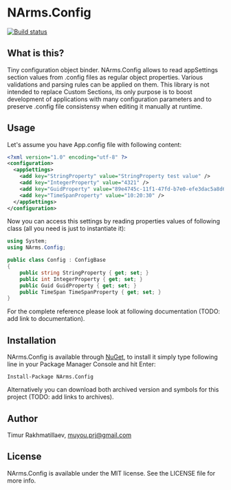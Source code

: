 ﻿# NArms.Config

[![Build status](https://ci.appveyor.com/api/projects/status/s7me5u8cfiw2mrrk)](https://ci.appveyor.com/project/Eskat0n/narms-config)

## What is this?

Tiny configuration object binder. NArms.Config allows to read appSettings section values from .config files as regular object properties. 
Various validations and parsing rules can be applied on them. This library is not intended to replace Custom Sections, its only purpose is 
to boost development of applications with many configuration parameters and to preserve .config file consistensy when editing it 
manually at runtime.

## Usage

Let's assume you have App.config file with following content:

```xml
<?xml version="1.0" encoding="utf-8" ?>
<configuration>
  <appSettings>
    <add key="StringProperty" value="StringProperty test value" />
    <add key="IntegerProperty" value="4321" />
    <add key="GuidProperty" value="89e4745c-11f1-47fd-b7e0-efe3dac5a8d6" />
    <add key="TimeSpanProperty" value="10:20:30" />
  </appSettings>
</configuration>
```

Now you can access this settings by reading properties values of following class (all you need is just to instantiate it):

```c#
using System;
using NArms.Config;

public class Config : ConfigBase
{
    public string StringProperty { get; set; }
    public int IntegerProperty { get; set; }
    public Guid GuidProperty { get; set; }   
    public TimeSpan TimeSpanProperty { get; set; } 
}
```

For the complete reference please look at following documentation (TODO: add link to documentation).

## Installation

NArms.Config is available through [NuGet](http://www.nuget.org/packages/NArms.Config), to install it simply type following line in your Package Manager Console and hit Enter:

    Install-Package NArms.Config

Alternatively you can download both archived version and symbols for this project (TODO: add links to archives).

## Author

Timur Rakhmatillaev, muyou.prj@gmail.com

## License

NArms.Config is available under the MIT license. See the LICENSE file for more info.